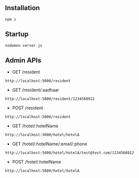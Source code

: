 ## Installation

```
npm i
```

## Startup

```
nodemon server.js
```

## Admin APIs

- GET /resident

```
http://localhost:5000/resident
```

- GET /resident/:aadhaar

```
http://localhost:5000/resident/1234568912
```

- POST /resident

```
http://localhost:5000/resident
```

- GET /hotel/:hotelName

```
http://localhost:5000/hotel/hotelA
```

- GET /hotel/:hotelName/:email/:phone

```
http://localhost:5000/hotel/hotelA/test@test.com/1234568912
```

- POST /hotel/:hotelName

```
http://localhost:5000/hotel/hotelA
```
